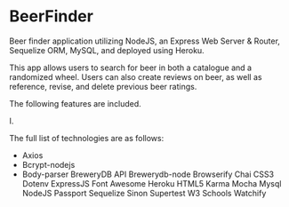 # BeerFinder

Beer finder application utilizing NodeJS, an Express Web Server & Router, Sequelize ORM, MySQL, and deployed using Heroku.

This app allows users to search for beer in both a catalogue and a randomized wheel. Users can also create reviews on beer, as well as reference, revise, and delete previous beer ratings.

The following features are included.

I.  



The full list of technologies are as follows:

* Axios
* Bcrypt-nodejs
* Body-parser
BreweryDB API
Brewerydb-node
Browserify
Chai
CSS3
Dotenv
ExpressJS
Font Awesome
Heroku
HTML5
Karma
Mocha
Mysql
NodeJS
Passport
Sequelize
Sinon
Supertest
W3 Schools
Watchify
